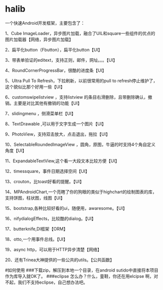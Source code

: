 # halib
一个快速Android开发框架，主要包含了：

1、Cube ImageLoader，异步图片加载，融合了UIL和square一些组件的优点的图片加载器【网络，异步图片加载】

2、扁平化button（Fbutton），扁平化button【UI】

3、带表单验证的editext，支持正则，邮件，网址。。。【UI】

4、RoundCornerProgressBar，很酷的进度条【UI】

5、Ultra Pull To Refresh，下拉刷新，以前很常用的pull to refresh停止维护了，这个貌似比那个好用一些【UI】

6、customswipelistview ，支持listview 的条目右滑删除，且带删除确认，撤销。主要是对比其他有撤销的功能【UI】

7、slidingmenu ，侧滑菜单栏【UI】

8、TextDrawable ,可以用于文字生成一个图片【UI】

9、PhotoView，支持双击放大，点击退出，拖拉【UI】

10、SelectableRoundedImageView ，圆角，原图，牛逼的时支持4个角自定义角度【UI】

11、ExpandableTextView,这个看一大段文本比较方便【UI】

12、timessquare，事件日期选择空间【UI】

13、crouton，比toast好看的提醒。【UI】

14、MPAndroidChart,一个亮瞎了你的狗眼的类似于highchart的绘制图表的库，支持饼图，柱状图，线图【UI】

15、bootstrap,各种比较好看的ui，随便用，awaresome。【UI】

16、nifydialogEffects，比较酷的dialog。【UI】

17、butterknife,DI框架【ORM】

18、otto,一个用事件总线。【UI】

19、async http，可以用于HTTP异步清楚【网络】

20、还有Trinea大神提供的一些公共的utils。【公共函数】

#如何使用
###下载zip，解压到本地一个目录，在android sutido中直接将本项目作为库导入就OK了。
###eclipse 怎么办？什么，童鞋，你还在用elcipse 啊，对不起，我们不支持eclipse，自己想办法吧。
